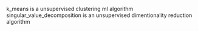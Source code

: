 k_means is a unsupervised clustering ml algorithm
singular_value_decomposition is an unsupervised dimentionality reduction algorithm

